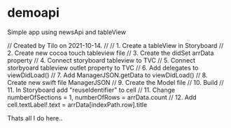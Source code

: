 # demoapi
Simple app using newsApi and tableView

//  Created by Tilo on 2021-10-14.
//
//  1.  Create a tableView in Storyboard
//  2.  Create new cocoa touch tableview file
//  3.  Create the didSet arrData property
//  4.  Connect storyboard tableview to TVC
//  5.  Connect storbyoard tableview outlet property to TVC
//  6.  Add delegates to viewDidLoad()
//  7.  Add ManagerJSON.getData to viewDidLoad()
//  8.  Create new swift file ManagerJSON
//  9.  Create the Model file
// 10.  Build
// 11.  In Storyboard add "reuseIdentifier" to cell
// 11.  Change numberOfSections = 1, numberOfRows = arrData.count
// 12.  Add cell.textLabel!.text = arrData[indexPath.row].title

Thats all I do here..

